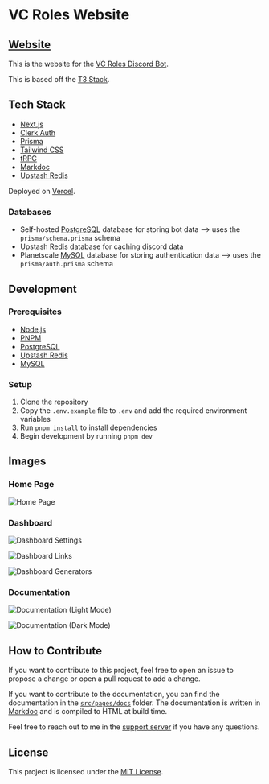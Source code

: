 # VC Roles Website

## [Website](https://vcroles.com)

This is the website for the [VC Roles Discord Bot](https://github.com/vcroles/VCRoles).

This is based off the [T3 Stack](https://create.t3.gg/).

## Tech Stack

-   [Next.js](https://nextjs.org)
-   [Clerk Auth](https://clerk.dev)
-   [Prisma](https://prisma.io)
-   [Tailwind CSS](https://tailwindcss.com)
-   [tRPC](https://trpc.io)
-   [Markdoc](https://markdoc.dev)
-   [Upstash Redis](https://upstash.com)

Deployed on [Vercel](https://vercel.com).

### Databases

-   Self-hosted [PostgreSQL](https://www.postgresql.org) database for storing bot data --> uses the `prisma/schema.prisma` schema
-   Upstash [Redis](https://redis.io) database for caching discord data
-   Planetscale [MySQL](https://www.mysql.com) database for storing authentication data --> uses the `prisma/auth.prisma` schema

## Development

### Prerequisites

-   [Node.js](https://nodejs.org/en/)
-   [PNPM](https://pnpm.io)
-   [PostgreSQL](https://www.postgresql.org)
-   [Upstash Redis](https://upstash.com)
-   [MySQL](https://www.mysql.com)

### Setup

1. Clone the repository
2. Copy the `.env.example` file to `.env` and add the required environment variables
3. Run `pnpm install` to install dependencies
4. Begin development by running `pnpm dev`

## Images

### Home Page

![Home Page](/public/homepage.png)

### Dashboard

![Dashboard Settings](/public/dashboard-settings.png)

![Dashboard Links](/public/dashboard-links.png)

![Dashboard Generators](/public/dashboard-generators.png)

### Documentation

![Documentation (Light Mode)](/public/docs-light.png)

![Documentation (Dark Mode)](/public/docs-dark.png)

## How to Contribute

If you want to contribute to this project, feel free to open an issue to propose a change or open a pull request to add a change.

If you want to contribute to the documentation, you can find the documentation in the [`src/pages/docs`](/src/pages/docs/) folder. The documentation is written in [Markdoc](https://markdoc.dev) and is compiled to HTML at build time.

Feel free to reach out to me in the [support server](https://vcroles.com/support) if you have any questions.

## License

This project is licensed under the [MIT License](LICENSE).
